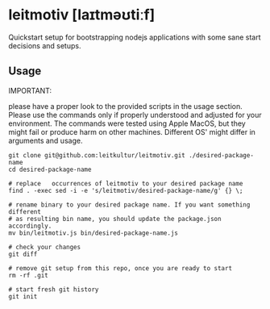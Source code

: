 # leitmotiv [laɪtməʊtiːf]

Quickstart setup for bootstrapping nodejs applications with some sane start decisions and setups.

## Usage

IMPORTANT:

please have a proper look to the provided scripts in the usage section.
Please use the commands only if properly understood and adjusted for
your environment.
The commands were tested using Apple MacOS, but they might fail or produce harm
on other machines. Different OS' might differ in arguments and usage.

```
git clone git@github.com:leitkultur/leitmotiv.git ./desired-package-name
cd desired-package-name

# replace   occurrences of leitmotiv to your desired package name
find . -exec sed -i -e 's/leitmotiv/desired-package-name/g' {} \;

# rename binary to your desired package name. If you want something different
# as resulting bin name, you should update the package.json accordingly.
mv bin/leitmotiv.js bin/desired-package-name.js

# check your changes
git diff

# remove git setup from this repo, once you are ready to start
rm -rf .git

# start fresh git history
git init
```
